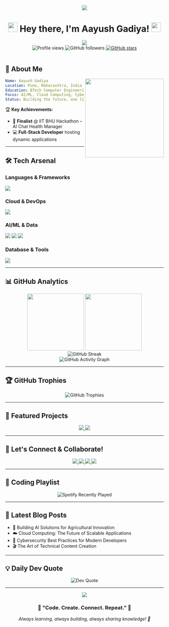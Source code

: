 <div align="center">
  <img src="https://capsule-render.vercel.app/api?type=waving&color=gradient&customColorList=6,11,20&height=150&section=header&text=Hello%20World!&fontSize=50&fontColor=fff&animation=twinkling" />
</div>

<h1 align="center">
  <img src="https://media.giphy.com/media/hvRJCLFzcasrR4ia7z/giphy.gif" width="30px"/>
  Hey there, I'm Aayush Gadiya! 
  <img src="https://media.giphy.com/media/hvRJCLFzcasrR4ia7z/giphy.gif" width="30px"/>
</h1>

<div align="center">
  <img src="https://readme-typing-svg.demolab.com/?lines=🚀+AI+Explorer+%26+Tech+Innovator;⚡+Cybersecurity+Ninja;☁️+Cloud+%26+DevOps+Engineer;🎯+Problem+Solver+%26+Hackathon+Finalist;🌱+Building+Solutions+for+Tomorrow&font=Fira%20Code&center=true&width=600&height=50&color=f75c7e&vCenter=true&size=24&pause=1000"/>
</div>

<div align="center">
  <img src="https://komarev.com/ghpvc/?username=aayush7g&label=Profile%20views&color=0e75b6&style=flat-square" alt="Profile views" />
  <img src="https://img.shields.io/github/followers/aayush7g?logo=github&style=flat-square&color=0e75b6&labelColor=1c1c1c" alt="GitHub followers" />
  <a href="https://github.com/aayush7g"><img src="https://img.shields.io/github/stars/aayush7g?affiliations=OWNER%2CCOLLABORATOR&style=flat-square&color=0e75b6&labelColor=1c1c1c" alt="GitHub stars" /></a>
</div>

<br>

## 🎯 About Me

<img align="right" height="250" src="https://media.giphy.com/media/SWoSkN6DxTszqIKEqv/giphy.gif" />

```yaml
Name: Aayush Gadiya
Location: Pune, Maharashtra, India
Education: BTech Computer Engineering @ VIT Pune
Focus: AI/ML, Cloud Computing, Cybersecurity
Status: Building the future, one line of code at a time
```

🏆 **Key Achievements:**
- 🥇 **Finalist** @ IIT BHU Hackathon – AI Chat Health Manager
- 💻 **Full-Stack Developer** hosting dynamic applications

---

## 🛠️ Tech Arsenal

### Languages & Frameworks
<p>
  <img src="https://skillicons.dev/icons?i=python,java,c,php,html,css,js,tailwind" />
</p>

### Cloud & DevOps
<p>
  <img src="https://skillicons.dev/icons?i=azure,gcp,aws,docker,kubernetes,terraform" />
</p>

### AI/ML & Data
<p>
  <img src="https://skillicons.dev/icons?i=tensorflow,pytorch,opencv,sklearn" />
  <img src="https://img.shields.io/badge/-NumPy-013243?style=for-the-badge&logo=numpy&logoColor=white" />
  <img src="https://img.shields.io/badge/-Pandas-150458?style=for-the-badge&logo=pandas&logoColor=white" />
</p>

### Database & Tools
<p>
  <img src="https://skillicons.dev/icons?i=mysql,mongodb,git,github,vscode,linux" />
</p>

---

## 📊 GitHub Analytics

<div align="center">
  <img height="180em" src="https://github-readme-stats.vercel.app/api?username=aayush7g&show_icons=true&theme=tokyonight&include_all_commits=true&count_private=true&hide_border=true&bg_color=0D1117&title_color=58A6FF&text_color=C9D1D9&icon_color=58A6FF"/>
  <img height="180em" src="https://github-readme-stats.vercel.app/api/top-langs/?username=aayush7g&layout=compact&theme=tokyonight&hide_border=true&bg_color=0D1117&title_color=58A6FF&text_color=C9D1D9"/>
</div>

<div align="center">
  <img src="https://github-readme-streak-stats.herokuapp.com/?user=aayush7g&theme=tokyonight&hide_border=true&background=0D1117&stroke=58A6FF&ring=58A6FF&fire=FF6B35&currStreakLabel=C9D1D9" alt="GitHub Streak" />
</div>

<div align="center">
  <img src="https://github-readme-activity-graph.vercel.app/graph?username=aayush7g&theme=tokyo-night&hide_border=true&bg_color=0D1117&color=58A6FF&line=FF6B35&point=C9D1D9" alt="GitHub Activity Graph" />
</div>

---

## 🏆 GitHub Trophies

<div align="center">
  <img src="https://github-profile-trophy.vercel.app/?username=aayush7g&theme=tokyonight&no-frame=true&no-bg=false&margin-w=4&row=1" alt="GitHub Trophies" />
</div>

---

## 💼 Featured Projects

<div align="center">
  <a href="https://github.com/aayush7g/XMachines">
    <img src="https://github-readme-stats.vercel.app/api/pin/?username=aayush7g&repo=XMachines&theme=tokyonight&hide_border=true&bg_color=0D1117&title_color=58A6FF&text_color=C9D1D9&icon_color=58A6FF" />
  </a>
  <a href="https://github.com/aayush7g/AI-Chat-Health-Manager">
    <img src="https://github-readme-stats.vercel.app/api/pin/?username=aayush7g&repo=AI-Chat-Health-Manager&theme=tokyonight&hide_border=true&bg_color=0D1117&title_color=58A6FF&text_color=C9D1D9&icon_color=58A6FF" />
  </a>
</div>

---

## 🌟 Let's Connect & Collaborate!

<div align="center">
  <a href="https://www.linkedin.com/in/aayushgadiya">
    <img src="https://img.shields.io/badge/LinkedIn-0077B5?style=for-the-badge&logo=linkedin&logoColor=white&animation=pulse" />
  </a>
  <a href="https://twitter.com/aayush7g">
    <img src="https://img.shields.io/badge/Twitter-1DA1F2?style=for-the-badge&logo=twitter&logoColor=white" />
  </a>
  <a href="https://www.instagram.com/aayush._724/">
    <img src="https://img.shields.io/badge/Instagram-E4405F?style=for-the-badge&logo=instagram&logoColor=white" />
  </a>
  <a href="mailto:aayushgadiya2004@gmail.com">
    <img src="https://img.shields.io/badge/Email-D14836?style=for-the-badge&logo=gmail&logoColor=white" />
  </a>
</div>

---

## 🎵 Coding Playlist

<div align="center">
  <img src="https://spotify-recently-played-readme.vercel.app/api?user=316a5rgakkfclagq4exr54d2jkde&count=3&unique=true" alt="Spotify Recently Played" />
</div>

---

## 📝 Latest Blog Posts

<!-- BLOG-POST-LIST:START -->
- 🚀 Building AI Solutions for Agricultural Innovation
- ☁️ Cloud Computing: The Future of Scalable Applications
- 🔐 Cybersecurity Best Practices for Modern Developers
- 🎬 The Art of Technical Content Creation
<!-- BLOG-POST-LIST:END -->

---

## 💡 Daily Dev Quote

<div align="center">
  <img src="https://quotes-github-readme.vercel.app/api?type=horizontal&theme=tokyonight&border=true" alt="Dev Quote" />
</div>

---

<div align="center">
  <img src="https://capsule-render.vercel.app/api?type=waving&color=gradient&customColorList=6,11,20&height=100&section=footer" />
</div>

<div align="center">
  <h3>💭 "Code. Create. Connect. Repeat." 💭</h3>
  <p><i>Always learning, always building, always sharing knowledge! 🚀</i></p>
</div>
